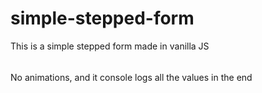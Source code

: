 # simple-stepped-form
This is a simple stepped form made in vanilla JS
###### 
No animations, and it console logs all the values in the end
